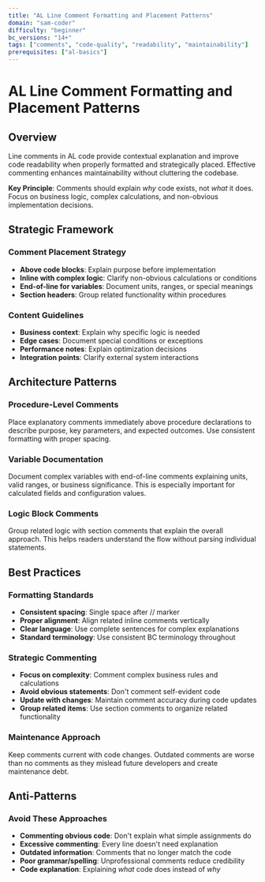 ```yaml
---
title: "AL Line Comment Formatting and Placement Patterns"
domain: "sam-coder"
difficulty: "beginner"
bc_versions: "14+"
tags: ["comments", "code-quality", "readability", "maintainability"]
prerequisites: ["al-basics"]
---
```

# AL Line Comment Formatting and Placement Patterns

## Overview

Line comments in AL code provide contextual explanation and improve code readability when properly formatted and strategically placed. Effective commenting enhances maintainability without cluttering the codebase.

**Key Principle**: Comments should explain *why* code exists, not *what* it does. Focus on business logic, complex calculations, and non-obvious implementation decisions.

## Strategic Framework

### Comment Placement Strategy
- **Above code blocks**: Explain purpose before implementation
- **Inline with complex logic**: Clarify non-obvious calculations or conditions
- **End-of-line for variables**: Document units, ranges, or special meanings
- **Section headers**: Group related functionality within procedures

### Content Guidelines
- **Business context**: Explain why specific logic is needed
- **Edge cases**: Document special conditions or exceptions
- **Performance notes**: Explain optimization decisions
- **Integration points**: Clarify external system interactions

## Architecture Patterns

### Procedure-Level Comments
Place explanatory comments immediately above procedure declarations to describe purpose, key parameters, and expected outcomes. Use consistent formatting with proper spacing.

### Variable Documentation
Document complex variables with end-of-line comments explaining units, valid ranges, or business significance. This is especially important for calculated fields and configuration values.

### Logic Block Comments
Group related logic with section comments that explain the overall approach. This helps readers understand the flow without parsing individual statements.

## Best Practices

### Formatting Standards
- **Consistent spacing**: Single space after // marker
- **Proper alignment**: Align related inline comments vertically
- **Clear language**: Use complete sentences for complex explanations
- **Standard terminology**: Use consistent BC terminology throughout

### Strategic Commenting
- **Focus on complexity**: Comment complex business rules and calculations
- **Avoid obvious statements**: Don't comment self-evident code
- **Update with changes**: Maintain comment accuracy during code updates
- **Group related items**: Use section comments to organize related functionality

### Maintenance Approach
Keep comments current with code changes. Outdated comments are worse than no comments as they mislead future developers and create maintenance debt.

## Anti-Patterns

### Avoid These Approaches
- **Commenting obvious code**: Don't explain what simple assignments do
- **Excessive commenting**: Every line doesn't need explanation
- **Outdated information**: Comments that no longer match the code
- **Poor grammar/spelling**: Unprofessional comments reduce credibility
- **Code explanation**: Explaining *what* code does instead of *why*

